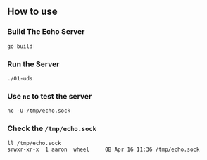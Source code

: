 ## How to use

### Build The Echo Server

```
go build
```

### Run the Server

```
./01-uds
```

### Use `nc` to test the server
```
nc -U /tmp/echo.sock
```

### Check the `/tmp/echo.sock`

```
ll /tmp/echo.sock
srwxr-xr-x  1 aaron  wheel     0B Apr 16 11:36 /tmp/echo.sock
```

